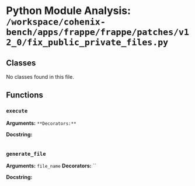 # Python Module Analysis: `/workspace/cohenix-bench/apps/frappe/frappe/patches/v12_0/fix_public_private_files.py`

## Classes

No classes found in this file.


## Functions

### `execute`
**Arguments:** ``
**Decorators:** ``

**Docstring:**
```

```
### `generate_file`
**Arguments:** `file_name`
**Decorators:** ``

**Docstring:**
```

```

